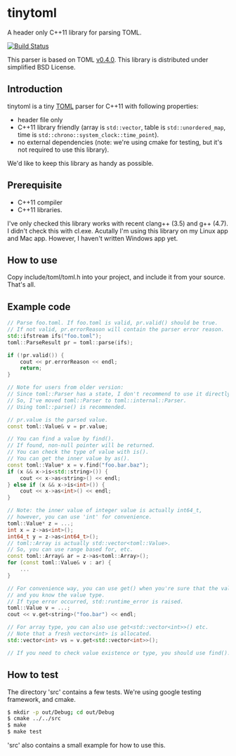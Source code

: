 # tinytoml

A header only C++11 library for parsing TOML.

[![Build Status](https://travis-ci.org/mayah/tinytoml.svg?branch=master)](https://travis-ci.org/mayah/tinytoml)

This parser is based on TOML [v0.4.0](https://github.com/toml-lang/toml/blob/master/versions/en/toml-v0.4.0.md).
This library is distributed under simplified BSD License.

## Introduction

tinytoml is a tiny [TOML](https://github.com/toml-lang/toml) parser for C++11 with following properties:
- header file only
- C++11 library friendly (array is `std::vector`, table is `std::unordered_map`, time is `std::chrono::system_clock::time_point`).
- no external dependencies (note: we're using cmake for testing, but it's not required to use this library).

We'd like to keep this library as handy as possible.

## Prerequisite

- C++11 compiler
- C++11 libraries.

I've only checked this library works with recent clang++ (3.5) and g++ (4.7). I didn't check this with cl.exe.
Acutally I'm using this library on my Linux app and Mac app. However, I haven't written Windows app yet.

## How to use

Copy include/toml/toml.h into your project, and include it from your source. That's all.

## Example code

```c++
// Parse foo.toml. If foo.toml is valid, pr.valid() should be true.
// If not valid, pr.errorReason will contain the parser error reason.
std::ifstream ifs("foo.toml");
toml::ParseResult pr = toml::parse(ifs);

if (!pr.valid()) {
    cout << pr.errorReason << endl;
    return;
}

// Note for users from older version:
// Since toml::Parser has a state, I don't recommend to use it directly any more.
// So, I've moved toml::Parser to toml::internal::Parser.
// Using toml::parse() is recommended.

// pr.value is the parsed value.
const toml::Value& v = pr.value;

// You can find a value by find().
// If found, non-null pointer will be returned.
// You can check the type of value with is().
// You can get the inner value by as().
const toml::Value* x = v.find("foo.bar.baz");
if (x && x->is<std::string>()) {
    cout << x->as<string>() << endl;
} else if (x && x->is<int>()) {
    cout << x->as<int>() << endl;
}

// Note: the inner value of integer value is actually int64_t,
// however, you can use 'int' for convenience.
toml::Value* z = ...;
int x = z->as<int>();
int64_t y = z->as<int64_t>();
// toml::Array is actually std::vector<toml::Value>.
// So, you can use range based for, etc.
const toml::Array& ar = z->as<toml::Array>();
for (const toml::Value& v : ar) {
    ...
}

// For convenience way, you can use get() when you're sure that the value exists
// and you know the value type.
// If type error occurred, std::runtime_error is raised.
toml::Value v = ...;
cout << v.get<string>("foo.bar") << endl;

// For array type, you can also use get<std::vector<int>>() etc.
// Note that a fresh vector<int> is allocated.
std::vector<int> vs = v.get<std::vector<int>>();

// If you need to check value existence or type, you should use find().
```

## How to test

The directory 'src' contains a few tests. We're using google testing framework, and cmake.

```sh
$ mkdir -p out/Debug; cd out/Debug
$ cmake ../../src
$ make
$ make test
```

'src' also contains a small example for how to use this.
